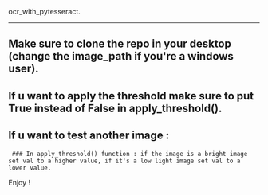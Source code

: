 ocr_with_pytesseract.
************

## Make sure to clone the repo in your desktop (change the image_path if you're a windows user).
## If u want to apply the threshold make sure to put True instead of False in apply_threshold().
## If u want to test another image :
     ### In apply_threshold() function : if the image is a bright image set val to a higher value, if it's a low light image set val to a lower value.






Enjoy !
